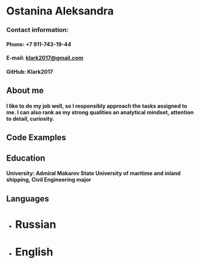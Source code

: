 # **Ostanina Aleksandra**

### **Contact information:**
#### **Phone:** +7 911-743-19-44
#### **E-mail:** klark2017@gmail.com
#### **GitHub:** Klark2017

## **About me**
#### I like to do my job well, so I responsibly approach the tasks assigned to me. I can also rank as my strong qualities an analytical mindset, attention to detail, curiosity.

## **Code Examples**


## **Education**
#### **University:** Admiral Makarov State University of maritime and inland shipping, Civil Engineering major

## **Languages**
* # Russian
* # English


